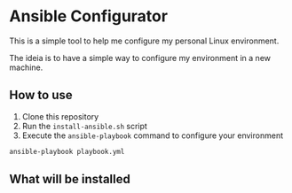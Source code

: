 # Ansible Configurator

This is a simple tool to help me configure my personal Linux environment.

The ideia is to have a simple way to configure my environment in a new machine.

## How to use

1. Clone this repository
2. Run the `install-ansible.sh` script
3. Execute the `ansible-playbook` command to configure your environment

```bash
ansible-playbook playbook.yml
```

## What will be installed